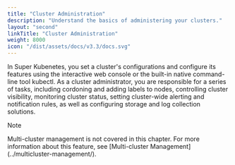 ```yaml
---
title: "Cluster Administration"
description: "Understand the basics of administering your clusters."
layout: "second"
linkTitle: "Cluster Administration"
weight: 8000
icon: "/dist/assets/docs/v3.3/docs.svg"
---
```


In Super Kubenetes, you set a cluster's configurations and configure its features using the interactive web console or the built-in native command-line tool kubectl. As a cluster administrator, you are responsible for a series of tasks, including cordoning and adding labels to nodes, controlling cluster visibility, monitoring cluster status, setting cluster-wide alerting and notification rules, as well as configuring storage and log collection solutions.

<div className="notices note">
  <p>Note</p>
  <div>
    Multi-cluster management is not covered in this chapter. For more information about this feature, see [Multi-cluster Management](../multicluster-management/).
  </div>
</div>
